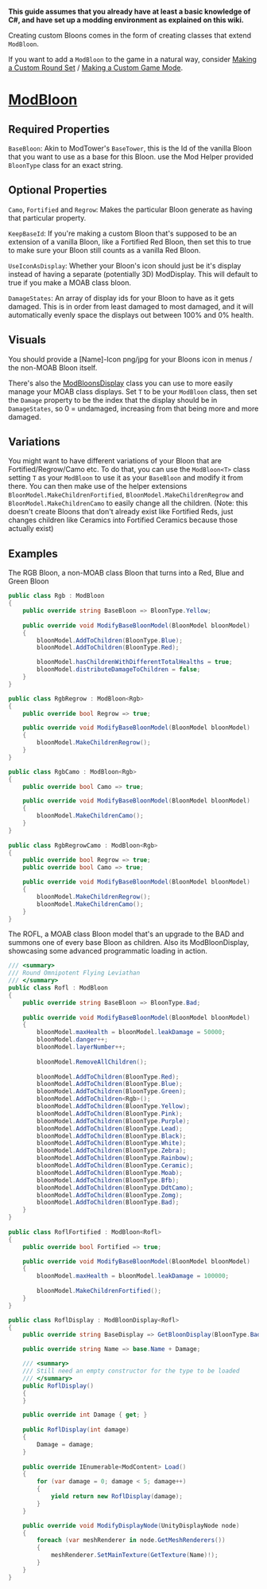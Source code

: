 **This guide assumes that you already have at least a basic knowledge of C#, and have set up a modding environment as explained on this wiki.**

Creating custom Bloons comes in the form of creating classes that extend `ModBloon`.

If you want to add a `ModBloon` to the game in a natural way, consider [Making a Custom Round Set](https://github.com/gurrenm3/BTD-Mod-Helper/wiki/Making-a-Custom-Round-Set) / [Making a Custom Game Mode](https://github.com/gurrenm3/BTD-Mod-Helper/wiki/Making-a-Custom-Game-Mode).

# [ModBloon](/docs/BTD_Mod_Helper.Api.Bloons.ModBloon)

## Required Properties

`BaseBloon`: Akin to ModTower's `BaseTower`, this is the Id of the vanilla Bloon that you want to use as a base for this Bloon. use the Mod Helper provided `BloonType` class for an exact string.

## Optional Properties

`Camo`, `Fortified` and `Regrow`: Makes the particular Bloon generate as having that particular property.

`KeepBaseId`: If you're making a custom Bloon that's supposed to be an extension of a vanilla Bloon, like a Fortified Red Bloon, then set this to true to make sure your Bloon still counts as a vanilla Red Bloon.

`UseIconAsDisplay`: Whether your Bloon's icon should just be it's display instead of having a separate (potentially 3D) ModDisplay. This will default to true if you make a MOAB class bloon.

`DamageStates`: An array of display ids for your Bloon to have as it gets damaged. This is in order from least damaged to most damaged, and it will automatically evenly space the displays out between 100% and 0% health.

## Visuals

You should provide a [Name]-Icon png/jpg for your Bloons icon in menus / the non-MOAB Bloon itself.

There's also the [ModBloonsDisplay](/docs/BTD_Mod_Helper.Api.Display.ModBloonDisplay) class you can use to more easily manage your MOAB class displays. Set `T` to be your `ModBloon` class, then set the `Damage` property to be the index that the display should be in `DamageStates`, so 0 = undamaged, increasing from that being more and more damaged.

## Variations

You might want to have different variations of your Bloon that are Fortified/Regrow/Camo etc. To do that, you can use the `ModBloon<T>` class setting `T` as your `ModBloon` to use it as your `BaseBloon` and modify it from there. You can then make use of the helper extensions `BloonModel.MakeChildrenFortified`, `BloonModel.MakeChildrenRegrow` and `BloonModel.MakeChildrenCamo` to easily change all the children. (Note: this doesn't create Bloons that don't already exist like Fortified Reds, just changes children like Ceramics into Fortified Ceramics because those actually exist)

## Examples

The RGB Bloon, a non-MOAB class Bloon that turns into a Red, Blue and Green Bloon

```cs
public class Rgb : ModBloon
{
    public override string BaseBloon => BloonType.Yellow;
        
    public override void ModifyBaseBloonModel(BloonModel bloonModel)
    {
        bloonModel.AddToChildren(BloonType.Blue);
        bloonModel.AddToChildren(BloonType.Red);

        bloonModel.hasChildrenWithDifferentTotalHealths = true;
        bloonModel.distributeDamageToChildren = false;
    }
}

public class RgbRegrow : ModBloon<Rgb>
{
    public override bool Regrow => true;

    public override void ModifyBaseBloonModel(BloonModel bloonModel)
    {
        bloonModel.MakeChildrenRegrow();
    }
}

public class RgbCamo : ModBloon<Rgb>
{
    public override bool Camo => true;

    public override void ModifyBaseBloonModel(BloonModel bloonModel)
    {
        bloonModel.MakeChildrenCamo();
    }
}
    
public class RgbRegrowCamo : ModBloon<Rgb>
{
    public override bool Regrow => true;
    public override bool Camo => true;

    public override void ModifyBaseBloonModel(BloonModel bloonModel)
    {
        bloonModel.MakeChildrenRegrow();
        bloonModel.MakeChildrenCamo();
    }
}
```

The ROFL, a MOAB class Bloon model that's an upgrade to the BAD and summons one of every base Bloon as children. Also its ModBloonDisplay, showcasing some advanced programmatic loading in action.

```cs
/// <summary>
/// Round Omnipotent Flying Leviathan
/// </summary>
public class Rofl : ModBloon
{
    public override string BaseBloon => BloonType.Bad;
        
    public override void ModifyBaseBloonModel(BloonModel bloonModel)
    {
        bloonModel.maxHealth = bloonModel.leakDamage = 50000;
        bloonModel.danger++;
        bloonModel.layerNumber++;
            
        bloonModel.RemoveAllChildren();
            
        bloonModel.AddToChildren(BloonType.Red);
        bloonModel.AddToChildren(BloonType.Blue);
        bloonModel.AddToChildren(BloonType.Green);
        bloonModel.AddToChildren<Rgb>();
        bloonModel.AddToChildren(BloonType.Yellow);
        bloonModel.AddToChildren(BloonType.Pink);
        bloonModel.AddToChildren(BloonType.Purple);
        bloonModel.AddToChildren(BloonType.Lead);
        bloonModel.AddToChildren(BloonType.Black);
        bloonModel.AddToChildren(BloonType.White);
        bloonModel.AddToChildren(BloonType.Zebra);
        bloonModel.AddToChildren(BloonType.Rainbow);
        bloonModel.AddToChildren(BloonType.Ceramic);
        bloonModel.AddToChildren(BloonType.Moab);
        bloonModel.AddToChildren(BloonType.Bfb);
        bloonModel.AddToChildren(BloonType.DdtCamo);
        bloonModel.AddToChildren(BloonType.Zomg);
        bloonModel.AddToChildren(BloonType.Bad);
    }
}
    
public class RoflFortified : ModBloon<Rofl>
{
    public override bool Fortified => true;

    public override void ModifyBaseBloonModel(BloonModel bloonModel)
    {
        bloonModel.maxHealth = bloonModel.leakDamage = 100000;
            
        bloonModel.MakeChildrenFortified();
    }
}

public class RoflDisplay : ModBloonDisplay<Rofl>
{
    public override string BaseDisplay => GetBloonDisplay(BloonType.Bad, Damage);

    public override string Name => base.Name + Damage;

    /// <summary>
    /// Still need an empty constructor for the type to be loaded
    /// </summary>
    public RoflDisplay()
    {
    }

    public override int Damage { get; }
        
    public RoflDisplay(int damage)
    {
        Damage = damage;
    }
    
    public override IEnumerable<ModContent> Load()
    {
        for (var damage = 0; damage < 5; damage++)
        {
            yield return new RoflDisplay(damage);
        }
    }

    public override void ModifyDisplayNode(UnityDisplayNode node)
    {
        foreach (var meshRenderer in node.GetMeshRenderers())
        {
            meshRenderer.SetMainTexture(GetTexture(Name)!);
        }
    }
}

```